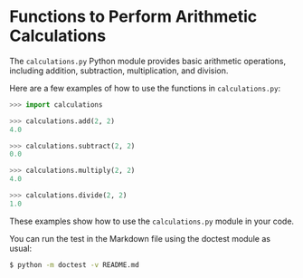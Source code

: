<!-- README.md -->

# Functions to Perform Arithmetic Calculations

The `calculations.py` Python module provides basic arithmetic
operations, including addition, subtraction, multiplication, and division.

Here are a few examples of how to use the functions in `calculations.py`:

```python
>>> import calculations

>>> calculations.add(2, 2)
4.0

>>> calculations.subtract(2, 2)
0.0

>>> calculations.multiply(2, 2)
4.0

>>> calculations.divide(2, 2)
1.0

```

These examples show how to use the `calculations.py` module in your code.

You can run the test in the Markdown file using the doctest module as usual:
```zsh
$ python -m doctest -v README.md
```